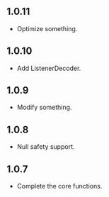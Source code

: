 ## 1.0.11

- Optimize something.

## 1.0.10

- Add ListenerDecoder.

## 1.0.9

- Modify something.

## 1.0.8

- Null safety support.

## 1.0.7

- Complete the core functions.